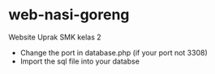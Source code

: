 # web-nasi-goreng
Website Uprak SMK kelas 2

- Change the port in database.php (if your port not 3308)
- Import the sql file into your databse
